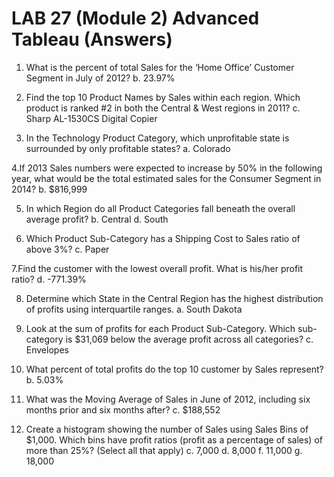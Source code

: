 # LAB 27 (Module 2) Advanced Tableau (Answers)

1.	What is the percent of total Sales for the ‘Home Office’ Customer Segment in July of 2012? 
b. 23.97%

2.	Find the top 10 Product Names by Sales within each region. Which product is ranked #2 in both the Central & West regions in 2011? 
c. Sharp AL-1530CS Digital Copier

3.	In the Technology Product Category, which unprofitable state is surrounded by only profitable states? 
a. Colorado

4.If 2013 Sales numbers were expected to increase by 50% in the following year, what would be the total estimated sales for the Consumer Segment in 2014? 
b. $816,999

5.	In which Region do all Product Categories fall beneath the overall average profit? 
b. Central d. South

6.	Which Product Sub-Category has a Shipping Cost to Sales ratio of above 3%? 
c. Paper

7.Find the customer with the lowest overall profit. What is his/her profit ratio? 
d. -771.39%

8.	Determine which State in the Central Region has the highest distribution of profits using interquartile ranges. 
a. South Dakota

9.	Look at the sum of profits for each Product Sub-Category. Which sub-category is $31,069 below the average profit across all categories? 
c. Envelopes

10.	What percent of total profits do the top 10 customer by Sales represent?  
b. 5.03%

11.	What was the Moving Average of Sales in June of 2012, including six months prior and six months after? 
c. $188,552

12.	Create a histogram showing the number of Sales using Sales Bins of $1,000. Which bins have profit ratios (profit as a percentage of sales) of more than 25%? (Select all that apply) 
c. 7,000 d. 8,000 f. 11,000 g. 18,000

